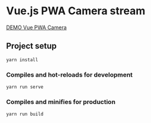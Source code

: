 # Vue.js PWA Camera stream

[DEMO Vue PWA Camera](https://danieltorscho.github.io/vue-pwa-camera/)

## Project setup
```
yarn install
```

### Compiles and hot-reloads for development
```
yarn run serve
```

### Compiles and minifies for production
```
yarn run build
```
